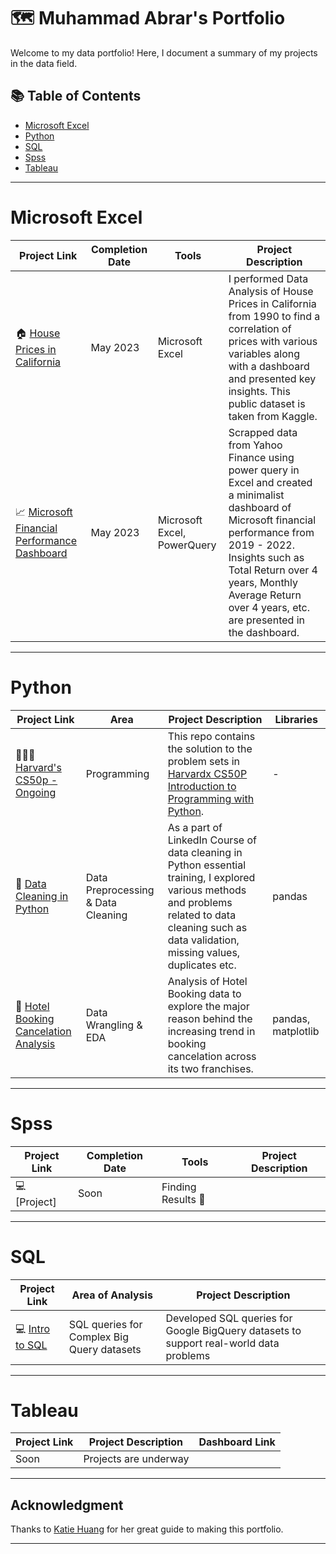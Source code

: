 # 🗺 Muhammad Abrar's Portfolio

Welcome to my data portfolio! Here, I document a summary of my projects in the data field. 

## 📚 Table of Contents
- [Microsoft Excel](#microsoft-excel)
- [Python](#python)
- [SQL](#sql)
- [Spss](#spss)
- [Tableau](#tableau)
  
***
# Microsoft Excel
| Project Link | Completion Date | Tools | Project Description | 
|---|---|---|---|
| 🏠 [House Prices in California](https://github.com/Mabrar92/Data-Analysis-Projects-Portfolio) | May 2023 | Microsoft Excel | I performed Data Analysis of House Prices in California from 1990 to find a correlation of prices with various variables along with a dashboard and presented key insights. This public dataset is taken from Kaggle.|
| 📈 [Microsoft Financial Performance Dashboard](https://github.com/Mabrar92/Data-Analysis-Projects-Portfolio) | May 2023 | Microsoft Excel, PowerQuery| Scrapped data from Yahoo Finance using power query in Excel and created a minimalist dashboard of Microsoft financial performance from 2019 - 2022. Insights such as Total Return over 4 years, Monthly Average Return over 4 years, etc. are presented in the dashboard.|

***

# Python

| Project Link | Area | Project Description | Libraries |    
|---|---|---|---|
| 👩🏻‍💻 [Harvard's CS50p - Ongoing](https://github.com/Mabrar92/Python-CS50-Solutions) | Programming | This repo contains the solution to the problem sets in [Harvardx CS50P Introduction to Programming with Python](https://www.edx.org/course/cs50s-introduction-to-programming-with-python). | - | 
| 🧹 [Data Cleaning in Python](https://github.com/Mabrar92/data-cleaning-in-python-essential-training-3086536) | Data Preprocessing & Data Cleaning | As a part of LinkedIn Course of data cleaning in Python essential training, I explored various methods and problems related to data cleaning such as data validation, missing values, duplicates etc. | pandas |   
| 🏨 [Hotel Booking Cancelation Analysis ](https://github.com/Mabrar92/Data-Analysis-Projects-Portfolio/blob/main/Hotel%20Cancellation%20-%20Data%20Analysis%20-%20End%20to%20End%20Project.ipynb) | Data Wrangling & EDA | Analysis of Hotel Booking data to explore the major reason behind the increasing trend in booking cancelation across its two franchises. | pandas, matplotlib |   


***

# Spss
| Project Link | Completion Date | Tools | Project Description | 
|---|---|---|---|
| 💻 [Project] | Soon | Finding Results 🔎 |


***

# SQL

| Project Link | Area of Analysis | Project Description | 
|---|---|---|
| 💻 [Intro to SQL](https://www.kaggle.com/learn/intro-to-sql) | SQL queries for Complex Big Query datasets | Developed SQL queries for Google BigQuery datasets to support real-world data problems |

***

# Tableau

| Project Link | Project Description | Dashboard Link |
|---|---|---|
| Soon | Projects are underway |  |

***
## Acknowledgment
Thanks to [Katie Huang](https://github.com/katiehuangx) for her great guide to making this portfolio.
***

